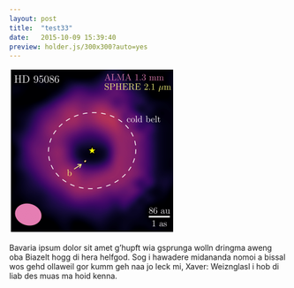 ```yaml
---
layout: post
title:  "test33"
date:   2015-10-09 15:39:40
preview: holder.js/300x300?auto=yes
---
```


<img src="HD95086_overview.png" width="300" height="300">

Bavaria ipsum dolor sit amet g’hupft wia gsprunga wolln dringma aweng oba Biazelt hogg di hera helfgod. Sog i hawadere midananda nomoi a bissal wos gehd ollaweil gor kumm geh naa jo leck mi, Xaver: Weiznglasl i hob di liab des muas ma hoid kenna.
